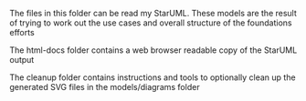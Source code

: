 The files in this folder can be read my StarUML. These models are the result of trying to work out the use cases and overall structure of the foundations efforts

The html-docs folder contains a web browser readable copy of the StarUML output

The cleanup folder contains instructions and tools to optionally clean up the generated SVG files in the models/diagrams folder
